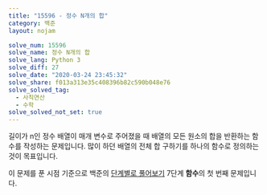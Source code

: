 ```yaml
---
title: "15596 - 정수 N개의 합"
category: 백준
layout: nojam

solve_num: 15596
solve_name: 정수 N개의 합
solve_lang: Python 3
solve_diff: 27
solve_date: "2020-03-24 23:45:32"
solve_share: f013a313e35c408396b82c590b048e76
solve_solved_tag:
  - 사칙연산
  - 수학
solve_solved_not_set: true
---
```


길이가 n인 정수 배열이 매개 변수로 주어졌을 때 배열의 모든 원소의 합을 반환하는 함수를 작성하는 문제입니다. 많이 하던 배열의 전체 합 구하기를 하나의 함수로 정의하는 것이 목표입니다.

이 문제를 푼 시점 기준으로 백준의 [단계별로 풀어보기](http://noj.am/p/s) 7단계 **함수**의 첫 번째 문제입니다.
